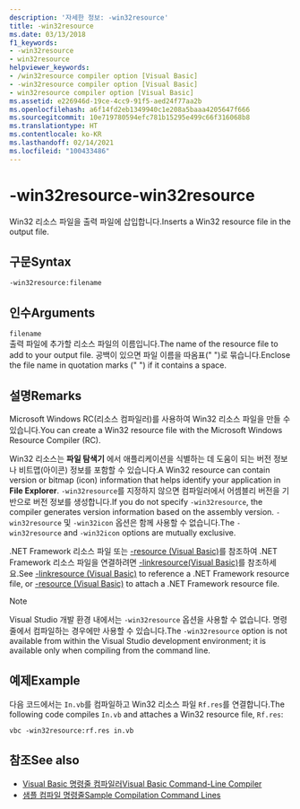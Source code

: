 ```yaml
---
description: '자세한 정보: -win32resource'
title: -win32resource
ms.date: 03/13/2018
f1_keywords:
- -win32resource
- win32resource
helpviewer_keywords:
- /win32resource compiler option [Visual Basic]
- -win32resource compiler option [Visual Basic]
- win32resource compiler option [Visual Basic]
ms.assetid: e226946d-19ce-4cc9-91f5-aed24f77aa2b
ms.openlocfilehash: a6f14fd2eb1349940c1e208a5baaa4205647f666
ms.sourcegitcommit: 10e719780594efc781b15295e499c66f316068b8
ms.translationtype: HT
ms.contentlocale: ko-KR
ms.lasthandoff: 02/14/2021
ms.locfileid: "100433486"
---
```

# <a name="-win32resource"></a><span data-ttu-id="745c3-103">-win32resource</span><span class="sxs-lookup"><span data-stu-id="745c3-103">-win32resource</span></span>

<span data-ttu-id="745c3-104">Win32 리소스 파일을 출력 파일에 삽입합니다.</span><span class="sxs-lookup"><span data-stu-id="745c3-104">Inserts a Win32 resource file in the output file.</span></span>  
  
## <a name="syntax"></a><span data-ttu-id="745c3-105">구문</span><span class="sxs-lookup"><span data-stu-id="745c3-105">Syntax</span></span>  
  
```console  
-win32resource:filename  
```  
  
## <a name="arguments"></a><span data-ttu-id="745c3-106">인수</span><span class="sxs-lookup"><span data-stu-id="745c3-106">Arguments</span></span>  

 `filename`  
 <span data-ttu-id="745c3-107">출력 파일에 추가할 리소스 파일의 이름입니다.</span><span class="sxs-lookup"><span data-stu-id="745c3-107">The name of the resource file to add to your output file.</span></span> <span data-ttu-id="745c3-108">공백이 있으면 파일 이름을 따옴표(" ")로 묶습니다.</span><span class="sxs-lookup"><span data-stu-id="745c3-108">Enclose the file name in quotation marks (" ") if it contains a space.</span></span>  
  
## <a name="remarks"></a><span data-ttu-id="745c3-109">설명</span><span class="sxs-lookup"><span data-stu-id="745c3-109">Remarks</span></span>  

 <span data-ttu-id="745c3-110">Microsoft Windows RC(리소스 컴파일러)를 사용하여 Win32 리소스 파일을 만들 수 있습니다.</span><span class="sxs-lookup"><span data-stu-id="745c3-110">You can create a Win32 resource file with the Microsoft Windows Resource Compiler (RC).</span></span>  
  
 <span data-ttu-id="745c3-111">Win32 리소스는 **파일 탐색기** 에서 애플리케이션을 식별하는 데 도움이 되는 버전 정보나 비트맵(아이콘) 정보를 포함할 수 있습니다.</span><span class="sxs-lookup"><span data-stu-id="745c3-111">A Win32 resource can contain version or bitmap (icon) information that helps identify your application in **File Explorer**.</span></span> <span data-ttu-id="745c3-112">`-win32resource`를 지정하지 않으면 컴파일러에서 어셈블리 버전을 기반으로 버전 정보를 생성합니다.</span><span class="sxs-lookup"><span data-stu-id="745c3-112">If you do not specify `-win32resource`, the compiler generates version information based on the assembly version.</span></span> <span data-ttu-id="745c3-113">`-win32resource` 및 `-win32icon` 옵션은 함께 사용할 수 없습니다.</span><span class="sxs-lookup"><span data-stu-id="745c3-113">The `-win32resource` and `-win32icon` options are mutually exclusive.</span></span>  
  
 <span data-ttu-id="745c3-114">.NET Framework 리소스 파일 또는 [-resource (Visual Basic)](resource.md)를 참조하여 .NET Framework 리소스 파일을 연결하려면 [-linkresource(Visual Basic)](linkresource.md)를 참조하세요.</span><span class="sxs-lookup"><span data-stu-id="745c3-114">See [-linkresource (Visual Basic)](linkresource.md) to reference a .NET Framework resource file, or [-resource (Visual Basic)](resource.md) to attach a .NET Framework resource file.</span></span>  
  
> [!NOTE]
> <span data-ttu-id="745c3-115">Visual Studio 개발 환경 내에서는 `-win32resource` 옵션을 사용할 수 없습니다. 명령줄에서 컴파일하는 경우에만 사용할 수 있습니다.</span><span class="sxs-lookup"><span data-stu-id="745c3-115">The `-win32resource` option is not available from within the Visual Studio development environment; it is available only when compiling from the command line.</span></span>  
  
## <a name="example"></a><span data-ttu-id="745c3-116">예제</span><span class="sxs-lookup"><span data-stu-id="745c3-116">Example</span></span>  

 <span data-ttu-id="745c3-117">다음 코드에서는 `In.vb`를 컴파일하고 Win32 리소스 파일 `Rf.res`를 연결합니다.</span><span class="sxs-lookup"><span data-stu-id="745c3-117">The following code compiles `In.vb` and attaches a Win32 resource file, `Rf.res`:</span></span>  
  
```console  
vbc -win32resource:rf.res in.vb  
```  
  
## <a name="see-also"></a><span data-ttu-id="745c3-118">참조</span><span class="sxs-lookup"><span data-stu-id="745c3-118">See also</span></span>

- [<span data-ttu-id="745c3-119">Visual Basic 명령줄 컴파일러</span><span class="sxs-lookup"><span data-stu-id="745c3-119">Visual Basic Command-Line Compiler</span></span>](index.md)
- [<span data-ttu-id="745c3-120">샘플 컴파일 명령줄</span><span class="sxs-lookup"><span data-stu-id="745c3-120">Sample Compilation Command Lines</span></span>](sample-compilation-command-lines.md)
